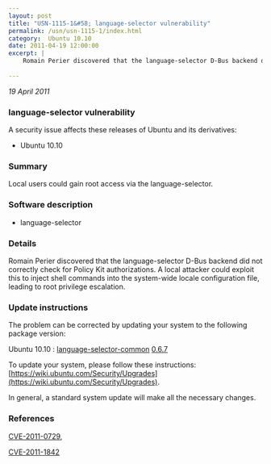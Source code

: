```yaml
---
layout: post
title: "USN-1115-1&#58; language-selector vulnerability"
permalink: /usn/usn-1115-1/index.html
category:  Ubuntu 10.10
date: 2011-04-19 12:00:00
excerpt: |
    Romain Perier discovered that the language-selector D-Bus backend did not correctly check for Policy Kit authorizations. A local attacker could exploit this to inject shell commands into the system-wide locale configuration file, leading to root privilege escalation. 
    
--- 
```

 
 

*19 April 2011*

### language-selector vulnerability

A security issue affects these releases of Ubuntu and its derivatives:

* Ubuntu 10.10

### Summary

Local users could gain root access via the language-selector. 

### Software description

* language-selector 

### Details

Romain Perier discovered that the language-selector D-Bus backend did not correctly check for Policy Kit authorizations. A local attacker could exploit this to inject shell commands into the system-wide locale configuration file, leading to root privilege escalation. 

### Update instructions

The problem can be corrected by updating your system to the following package version:

Ubuntu 10.10
 : [language-selector-common](https://launchpad.net/ubuntu/+source/language-selector) <span> [0.6.7](https://launchpad.net/ubuntu/+source/language-selector/0.6.7) </span> 

To update your system, please follow these instructions: [https://wiki.ubuntu.com/Security/Upgrades](https://wiki.ubuntu.com/Security/Upgrades).

In general, a standard system update will make all the necessary changes. 

### References

 
 [CVE-2011-0729](http://people.ubuntu.com/~ubuntu-security/cve/CVE-2011-0729), 

 [CVE-2011-1842](http://people.ubuntu.com/~ubuntu-security/cve/CVE-2011-1842)
 

